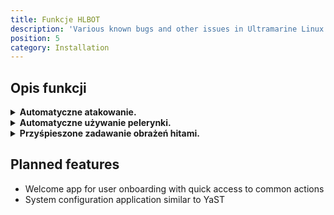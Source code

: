 ```yaml
---
title: Funkcje HLBOT
description: 'Various known bugs and other issues in Ultramarine Linux.'
position: 5
category: Installation
---
```


## Opis funkcji

<details><summary><strong>Automatyczne atakowanie.</strong></summary>


1. Automatyczna rotacja
2. Zmieniaj spoty
3. Teleportuj między spotami
4. Prędkość rotacji oraz co ile sekund ma zmieniać spota
5. Minimalna ilość potworów do zastania na spocie
6. Lista spotów 
#### Robi ważenie, prawda?

</details>
<details>
<summary><strong>Automatyczne używanie pelerynki.</strong></summary>

1. Minimalna prędkość używania peleryny
2. Maksymalna prędkość używania peleryny.
3. Tryb pelerynki: Normalny (Zwykłe używanie pelerynki)
4.  Tryb pelerynki: Moblock (Teleportuje wizualnie moby pod postać)
5. Tryb pelerynki: Mega (Teleportuje się po spocie przyciągając moby z dalszych obszarów)
(Na lepiej zabezpieczonych serwerach może nie działać)
(Na lepiej zabezpieczonych serwerach może być wykrywany przez system logów)
6. Miejsce na włożenie pelerynki
(Jeżeli nie włożysz peleryny serwerowej bot będzie używał Waithacka do przyciągania mobów)
7. Ilość mobów od ilu ma używać pelerynki 
#### Robi ważenie, prawda?

</details>
<details><summary><strong>Przyśpieszone zadawanie obrażeń hitami.</strong></summary>

<alert type='info'>Działanie Waithacka jest w pełni zależne od zabezpieczeń serwera
Na lepiej zabezpieczonych serwerach, może być wykrywany przez system logów</alert>

Można wybrać jakie cele ma atakować waithack
1.  Potwory
2. Bossy
3. Metiny
4. Inne 
    <alert type='info'>
    Dodajemy cele, na które ma działać Waithack
    </alert>
5. Prędkość atakowania (w sekundach)
6. Zasięg atakowania
7. Rysuj linie w grze
8. Nie atakuj celów w ścianach
9. Zasięgowy waithack
    <alert type='info'>
    Teleportuje do celów i je bije
    </alert>
10. Maksymalna ilość potworów do atakowania.
11. Nie zadawaj obrażeń zwykłymi atakami 
    <alert type='info'>
    Zwykłe hity nie działają, zadajemy obrażenia tylko poprzez Waithacka
    </alert>
12. Zwiększ ilość potworów do bicia przy zwykłych atakach
    <alert type='info'>
    Standardowo metin ogranicza ilość bitych celów do `16`.
    Funkcja ta pozwala na zadawanie obrażeń wszystkim celom w zasięgu ataku. 
    </alert>
13. Lista potworów które waithack ma bić w przypadku zaznaczenia opcji Inne(4)
#### Robi ważenie, prawda?

</details>

## Planned features
- Welcome app for user onboarding with quick access to common actions
- System configuration application similar to YaST

